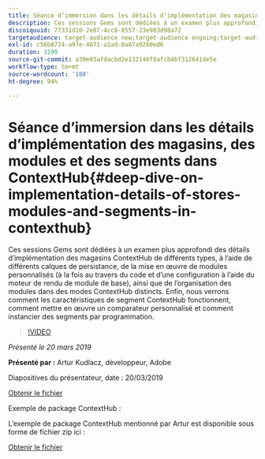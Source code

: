 ```yaml
---
title: Séance d’immersion dans les détails d’implémentation des magasins, des modules et des segments dans ContextHub
description: Ces sessions Gems sont dédiées à un examen plus approfondi des détails d’implémentation des magasins ContextHub de différents types, à l’aide de différents calques de persistance, de la mise en œuvre de modules personnalisés (à la fois au travers du code et d’une configuration à l’aide du moteur de rendu de module de base), ainsi que de l’organisation des modules dans des modes ContextHub distincts. Enfin, nous verrons comment les caractéristiques de segment ContextHub fonctionnent, comment mettre en œuvre un comparateur personnalisé et comment instancier des segments par programmation.
discoiquuid: 77331d10-2e87-4cc8-8557-23e983d98a72
targetaudience: target-audience new;target-audience ongoing;target-audience upgrader
exl-id: c56b8724-a97e-4671-a1ad-0a87a9260ed6
duration: 3199
source-git-commit: a39e03afdacbd2e132146f8afcb4bf312641de5e
workflow-type: tm+mt
source-wordcount: '188'
ht-degree: 94%

---
```


# Séance d’immersion dans les détails d’implémentation des magasins, des modules et des segments dans ContextHub{#deep-dive-on-implementation-details-of-stores-modules-and-segments-in-contexthub}

Ces sessions Gems sont dédiées à un examen plus approfondi des détails d’implémentation des magasins ContextHub de différents types, à l’aide de différents calques de persistance, de la mise en œuvre de modules personnalisés (à la fois au travers du code et d’une configuration à l’aide du moteur de rendu de module de base), ainsi que de l’organisation des modules dans des modes ContextHub distincts. Enfin, nous verrons comment les caractéristiques de segment ContextHub fonctionnent, comment mettre en œuvre un comparateur personnalisé et comment instancier des segments par programmation.

>[!VIDEO](https://video.tv.adobe.com/v/27010/?quality=9)

*Présenté le 20 mars 2019*

**Présenté par :** Artur Kudlacz, développeur, Adobe

Diapositives du présentateur, date : 20/03/2019

[Obtenir le fichier](assets/aem-gems-contexthubdeepdive-03202019.pdf)

Exemple de package ContextHub :

L’exemple de package ContextHub mentionné par Artur est disponible sous forme de fichier zip ici :

[Obtenir le fichier](/gems2019/assets/contexthub-gems-deep-dive-1.0.zip)